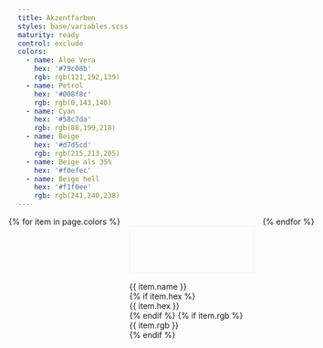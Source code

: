 ```yaml
---
title: Akzentfarben
styles: base/variables.scss
maturity: ready
control: exclude
colors: 
  - name: Aloe Vera
    hex: '#79c08b'
    rgb: rgb(121,192,139)
  - name: Petrol
    hex: '#008f8c'
    rgb: rgb(0,143,140)
  - name: Cyan
    hex: '#58c7da'
    rgb: rgb(88,199,218)
  - name: Beige
    hex: '#d7d5cd'
    rgb: rgb(215,213,205)
  - name: Beige als 35%
    hex: '#f0efec'
  - name: Beige hell
    hex: '#f1f0ee'
    rgb: rgb(241,240,238)
---
```

<style>
.set {
  display: flex;
  flex-wrap: wrap;
  margin: 0 -1rem;
  margin-top: 0;
  padding: 0;
  list-style: none;
}
li {
  flex: 1 0 25%;
  margin: 1rem;
}
.color {
  width: 100%;
  min-width: 160px;
  height: 80px;
  color: white;
  border: 1px solid whitesmoke;
  margin-bottom: 1rem;
}
p {
  margin: 0;
}
</style>
<ul class="set">
{% for item in page.colors %} 
  <li>
    <div class="color" style="background:{{ item.hex }}"></div> 
    <p>{{ item.name }}</p>
    {% if item.hex %}<p>{{ item.hex }}</p>{% endif %}
    {% if item.rgb %}<p>{{ item.rgb }}</p>{% endif %}
  </li>
{% endfor %}
</ul>